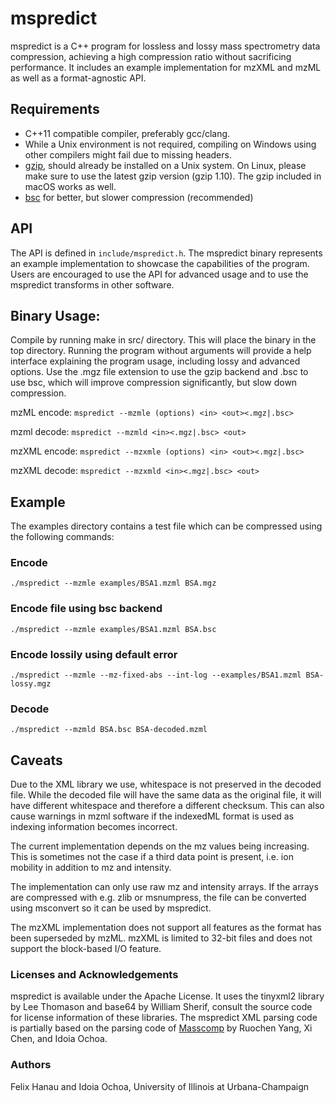 # mspredict
mspredict is a C++ program for lossless and lossy mass spectrometry data compression, achieving a high compression ratio without sacrificing performance. It includes an example implementation for mzXML and mzML as well as a format-agnostic API.

## Requirements
- C++11 compatible compiler, preferably gcc/clang.
- While a Unix environment is not required, compiling on Windows using other compilers might fail due to missing headers.
- [gzip](https://ftp.gnu.org/gnu/gzip/), should already be installed on a Unix system. On Linux, please make sure to use the latest gzip version (gzip 1.10). The gzip included in macOS works as well.
- [bsc](https://github.com/IlyaGrebnov/libbsc) for better, but slower compression (recommended)

## API
The API is defined in ```include/mspredict.h```. The mspredict binary represents an example implementation to showcase the capabilities of the program. Users are encouraged to use the API for advanced usage and to use the mspredict transforms in other software.

## Binary Usage:
Compile by running make in src/ directory. This will place the binary in the top directory. Running the program without arguments will provide a help interface explaining the program usage, including lossy and advanced options. Use the .mgz file extension to use the gzip backend and .bsc to use bsc, which will improve compression significantly, but slow down compression.

mzML encode:
```mspredict --mzmle (options) <in> <out><.mgz|.bsc>```

mzml decode:
```mspredict --mzmld <in><.mgz|.bsc> <out>```

mzXML encode:
```mspredict --mzxmle (options) <in> <out><.mgz|.bsc>```

mzXML decode:
```mspredict --mzxmld <in><.mgz|.bsc> <out>```

## Example
The examples directory contains a test file which can be compressed using the following commands:
### Encode
```./mspredict --mzmle examples/BSA1.mzml BSA.mgz```
### Encode file using bsc backend
```./mspredict --mzmle examples/BSA1.mzml BSA.bsc```
### Encode lossily using default error
```./mspredict --mzmle --mz-fixed-abs --int-log --examples/BSA1.mzml BSA-lossy.mgz```
### Decode
```./mspredict --mzmld BSA.bsc BSA-decoded.mzml```

## Caveats
Due to the XML library we use, whitespace is not preserved in the decoded file. While the decoded file will have the same data as the original file, it will have different whitespace and therefore a different checksum. This can also cause warnings in mzml software if the indexedML format is used as indexing information becomes incorrect.

The current implementation depends on the mz values being increasing. This is sometimes not the case if a third data point is present, i.e. ion mobility in addition to mz and intensity.

The implementation can only use raw mz and intensity arrays. If the arrays are compressed with e.g. zlib or msnumpress, the file can be converted using msconvert so it can be used by mspredict.

The mzXML implementation does not support all features as the format has been superseded by mzML. mzXML is limited to 32-bit files and does not support the block-based I/O feature.

### Licenses and Acknowledgements
mspredict is available under the Apache License. It uses the tinyxml2 library by Lee Thomason and base64 by William Sherif, consult the source code for license information of these libraries. The mspredict XML parsing code is partially based on the parsing code of [Masscomp](https://github.com/iochoa/MassComp) by Ruochen Yang, Xi Chen, and Idoia Ochoa.

### Authors
Felix Hanau and Idoia Ochoa, University of Illinois at Urbana-Champaign
